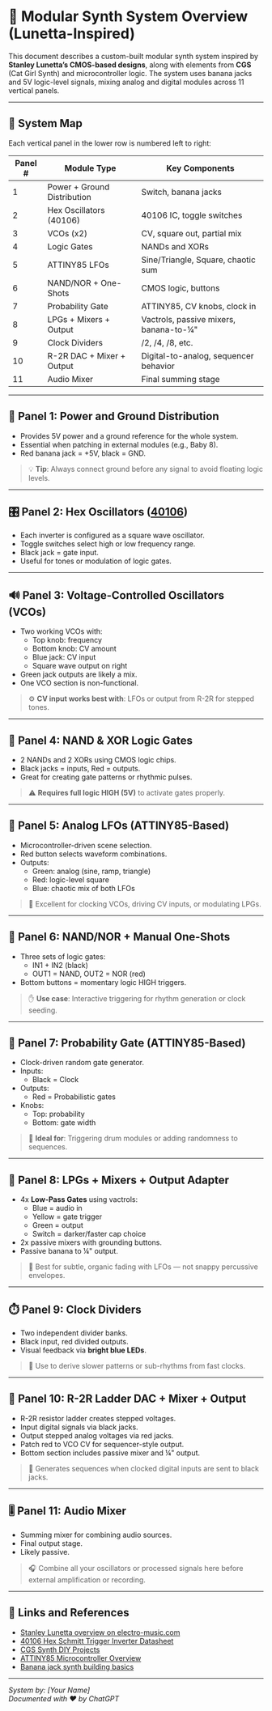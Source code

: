 
# 🔧 Modular Synth System Overview (Lunetta-Inspired)

This document describes a custom-built modular synth system inspired by **Stanley Lunetta’s CMOS-based designs**, along with elements from **CGS** (Cat Girl Synth) and microcontroller logic. The system uses banana jacks and 5V logic-level signals, mixing analog and digital modules across 11 vertical panels.

---

## 🧭 System Map

Each vertical panel in the lower row is numbered left to right:

| Panel # | Module Type                         | Key Components                          |
|---------|-------------------------------------|------------------------------------------|
| 1       | Power + Ground Distribution         | Switch, banana jacks                     |
| 2       | Hex Oscillators (40106)             | 40106 IC, toggle switches                |
| 3       | VCOs (x2)                           | CV, square out, partial mix              |
| 4       | Logic Gates                         | NANDs and XORs                           |
| 5       | ATTINY85 LFOs                       | Sine/Triangle, Square, chaotic sum       |
| 6       | NAND/NOR + One-Shots                | CMOS logic, buttons                      |
| 7       | Probability Gate                    | ATTINY85, CV knobs, clock in             |
| 8       | LPGs + Mixers + Output              | Vactrols, passive mixers, banana-to-¼"   |
| 9       | Clock Dividers                      | /2, /4, /8, etc.                         |
| 10      | R-2R DAC + Mixer + Output           | Digital-to-analog, sequencer behavior    |
| 11      | Audio Mixer                         | Final summing stage                      |

---

## 🔌 Panel 1: Power and Ground Distribution
- Provides 5V power and a ground reference for the whole system.
- Essential when patching in external modules (e.g., Baby 8).
- Red banana jack = +5V, black = GND.

> 💡 **Tip**: Always connect ground before any signal to avoid floating logic levels.

---

## 🎛️ Panel 2: Hex Oscillators ([40106](https://www.ti.com/product/CD40106B))
- Each inverter is configured as a square wave oscillator.
- Toggle switches select high or low frequency range.
- Black jack = gate input.
- Useful for tones or modulation of logic gates.

---

## 🔊 Panel 3: Voltage-Controlled Oscillators (VCOs)
- Two working VCOs with:
  - Top knob: frequency
  - Bottom knob: CV amount
  - Blue jack: CV input
  - Square wave output on right
- Green jack outputs are likely a mix.
- One VCO section is non-functional.

> ⚙️ **CV input works best with**: LFOs or output from R-2R for stepped tones.

---

## 🔗 Panel 4: NAND & XOR Logic Gates
- 2 NANDs and 2 XORs using CMOS logic chips.
- Black jacks = inputs, Red = outputs.
- Great for creating gate patterns or rhythmic pulses.

> ⚠️ **Requires full logic HIGH (5V)** to activate gates properly.

---

## 🌊 Panel 5: Analog LFOs (ATTINY85-Based)
- Microcontroller-driven scene selection.
- Red button selects waveform combinations.
- Outputs:
  - Green: analog (sine, ramp, triangle)
  - Red: logic-level square
  - Blue: chaotic mix of both LFOs

> 🎯 Excellent for clocking VCOs, driving CV inputs, or modulating LPGs.

---

## 🔘 Panel 6: NAND/NOR + Manual One-Shots
- Three sets of logic gates:
  - IN1 + IN2 (black)
  - OUT1 = NAND, OUT2 = NOR (red)
- Bottom buttons = momentary logic HIGH triggers.

> ✋ **Use case**: Interactive triggering for rhythm generation or clock seeding.

---

## 🎲 Panel 7: Probability Gate (ATTINY85-Based)
- Clock-driven random gate generator.
- Inputs:
  - Black = Clock
- Outputs:
  - Red = Probabilistic gates
- Knobs:
  - Top: probability
  - Bottom: gate width

> 🥁 **Ideal for**: Triggering drum modules or adding randomness to sequences.

---

## 🚪 Panel 8: LPGs + Mixers + Output Adapter
- 4x **Low-Pass Gates** using vactrols:
  - Blue = audio in
  - Yellow = gate trigger
  - Green = output
  - Switch = darker/faster cap choice
- 2x passive mixers with grounding buttons.
- Passive banana to ¼" output.

> 🧼 Best for subtle, organic fading with LFOs — not snappy percussive envelopes.

---

## ⏱️ Panel 9: Clock Dividers
- Two independent divider banks.
- Black input, red divided outputs.
- Visual feedback via **bright blue LEDs**.

> 🔁 Use to derive slower patterns or sub-rhythms from fast clocks.

---

## 🧮 Panel 10: R-2R Ladder DAC + Mixer + Output
- R-2R resistor ladder creates stepped voltages.
- Input digital signals via black jacks.
- Output stepped analog voltages via red jacks.
- Patch red to VCO CV for sequencer-style output.
- Bottom section includes passive mixer and ¼" output.

> 🔢 Generates sequences when clocked digital inputs are sent to black jacks.

---

## 🎚️ Panel 11: Audio Mixer
- Summing mixer for combining audio sources.
- Final output stage.
- Likely passive.

> 🎧 Combine all your oscillators or processed signals here before external amplification or recording.

---

## 📎 Links and References
- [Stanley Lunetta overview on electro-music.com](https://electro-music.com/forum/forum-160.html)
- [40106 Hex Schmitt Trigger Inverter Datasheet](https://www.ti.com/product/CD40106B)
- [CGS Synth DIY Projects](http://www.cgs.synth.net/)
- [ATTINY85 Microcontroller Overview](https://www.microchip.com/en-us/product/ATtiny85)
- [Banana jack synth building basics](https://sdiy.info/wiki/Banana)

---

*System by: [Your Name]*  
*Documented with ❤️ by ChatGPT*

